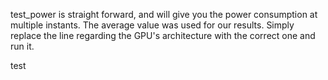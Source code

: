 test_power is straight forward, and will give you the power consumption at multiple instants. The average value was used for our results. Simply replace the line regarding the GPU's architecture with the correct one and run it.

test
